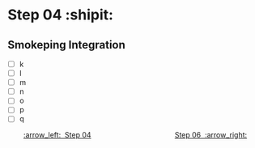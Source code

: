 # Step 04 :shipit:
## Smokeping Integration

- [ ] k
- [ ] l
- [ ] m
- [ ] n
- [ ] o
- [ ] p
- [ ] q

<p align="center"> <a href="Step_04.md">:arrow_left:&nbsp;&nbsp;Step 04</a> &nbsp;&nbsp;&nbsp;&nbsp;&nbsp;&nbsp;&nbsp;&nbsp;&nbsp;&nbsp;&nbsp;&nbsp;&nbsp;&nbsp;&nbsp;&nbsp;&nbsp;&nbsp;&nbsp;&nbsp;&nbsp;&nbsp;&nbsp;&nbsp;&nbsp;&nbsp;&nbsp;&nbsp;&nbsp;&nbsp;&nbsp;&nbsp;&nbsp;&nbsp;&nbsp;&nbsp;&nbsp;&nbsp;&nbsp;&nbsp;  <a href="Step_06.md">Step 06&nbsp; :arrow_right:</a></p>

